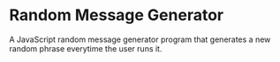 # Random Message Generator
A JavaScript random message generator program that generates a new random phrase everytime the user runs it.
